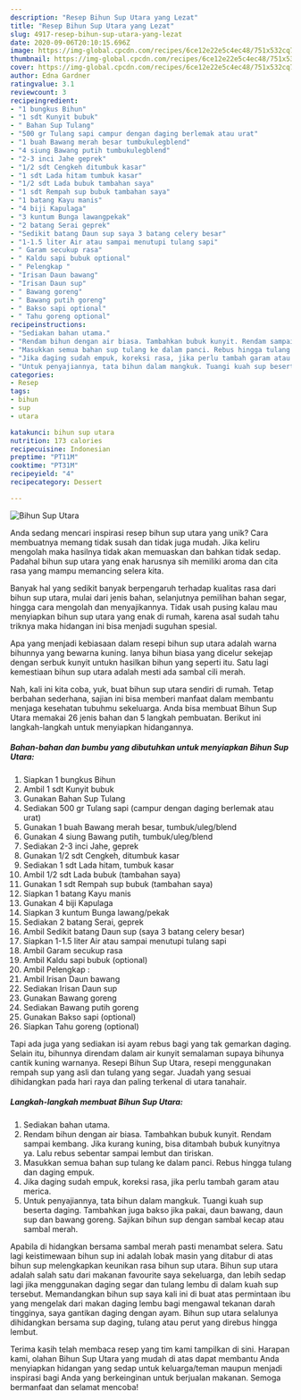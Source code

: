 ```yaml
---
description: "Resep Bihun Sup Utara yang Lezat"
title: "Resep Bihun Sup Utara yang Lezat"
slug: 4917-resep-bihun-sup-utara-yang-lezat
date: 2020-09-06T20:10:15.696Z
image: https://img-global.cpcdn.com/recipes/6ce12e22e5c4ec48/751x532cq70/bihun-sup-utara-foto-resep-utama.jpg
thumbnail: https://img-global.cpcdn.com/recipes/6ce12e22e5c4ec48/751x532cq70/bihun-sup-utara-foto-resep-utama.jpg
cover: https://img-global.cpcdn.com/recipes/6ce12e22e5c4ec48/751x532cq70/bihun-sup-utara-foto-resep-utama.jpg
author: Edna Gardner
ratingvalue: 3.1
reviewcount: 3
recipeingredient:
- "1 bungkus Bihun"
- "1 sdt Kunyit bubuk"
- " Bahan Sup Tulang"
- "500 gr Tulang sapi campur dengan daging berlemak atau urat"
- "1 buah Bawang merah besar tumbukulegblend"
- "4 siung Bawang putih tumbukulegblend"
- "2-3 inci Jahe geprek"
- "1/2 sdt Cengkeh ditumbuk kasar"
- "1 sdt Lada hitam tumbuk kasar"
- "1/2 sdt Lada bubuk tambahan saya"
- "1 sdt Rempah sup bubuk tambahan saya"
- "1 batang Kayu manis"
- "4 biji Kapulaga"
- "3 kuntum Bunga lawangpekak"
- "2 batang Serai geprek"
- "Sedikit batang Daun sup saya 3 batang celery besar"
- "1-1.5 liter Air atau sampai menutupi tulang sapi"
- " Garam secukup rasa"
- " Kaldu sapi bubuk optional"
- " Pelengkap "
- "Irisan Daun bawang"
- "Irisan Daun sup"
- " Bawang goreng"
- " Bawang putih goreng"
- " Bakso sapi optional"
- " Tahu goreng optional"
recipeinstructions:
- "Sediakan bahan utama."
- "Rendam bihun dengan air biasa. Tambahkan bubuk kunyit. Rendam sampai kembang. Jika kurang kuning, bisa ditambah bubuk kunyitnya ya. Lalu rebus sebentar sampai lembut dan tiriskan."
- "Masukkan semua bahan sup tulang ke dalam panci. Rebus hingga tulang dan daging empuk."
- "Jika daging sudah empuk, koreksi rasa, jika perlu tambah garam atau merica."
- "Untuk penyajiannya, tata bihun dalam mangkuk. Tuangi kuah sup beserta daging. Tambahkan juga bakso jika pakai, daun bawang, daun sup dan bawang goreng. Sajikan bihun sup dengan sambal kecap atau sambal merah."
categories:
- Resep
tags:
- bihun
- sup
- utara

katakunci: bihun sup utara 
nutrition: 173 calories
recipecuisine: Indonesian
preptime: "PT11M"
cooktime: "PT31M"
recipeyield: "4"
recipecategory: Dessert

---
```



![Bihun Sup Utara](https://img-global.cpcdn.com/recipes/6ce12e22e5c4ec48/751x532cq70/bihun-sup-utara-foto-resep-utama.jpg)

Anda sedang mencari inspirasi resep bihun sup utara yang unik? Cara membuatnya memang tidak susah dan tidak juga mudah. Jika keliru mengolah maka hasilnya tidak akan memuaskan dan bahkan tidak sedap. Padahal bihun sup utara yang enak harusnya sih memiliki aroma dan cita rasa yang mampu memancing selera kita.

Banyak hal yang sedikit banyak berpengaruh terhadap kualitas rasa dari bihun sup utara, mulai dari jenis bahan, selanjutnya pemilihan bahan segar, hingga cara mengolah dan menyajikannya. Tidak usah pusing kalau mau menyiapkan bihun sup utara yang enak di rumah, karena asal sudah tahu triknya maka hidangan ini bisa menjadi suguhan spesial.

Apa yang menjadi kebiasaan dalam resepi bihun sup utara adalah warna bihunnya yang bewarna kuning. Ianya bihun biasa yang dicelur sekejap dengan serbuk kunyit untukn hasilkan bihun yang seperti itu. Satu lagi kemestiaan bihun sup utara adalah mesti ada sambal cili merah.


Nah, kali ini kita coba, yuk, buat bihun sup utara sendiri di rumah. Tetap berbahan sederhana, sajian ini bisa memberi manfaat dalam membantu menjaga kesehatan tubuhmu sekeluarga. Anda bisa membuat Bihun Sup Utara memakai 26 jenis bahan dan 5 langkah pembuatan. Berikut ini langkah-langkah untuk menyiapkan hidangannya.

<!--inarticleads1-->

##### Bahan-bahan dan bumbu yang dibutuhkan untuk menyiapkan Bihun Sup Utara:

1. Siapkan 1 bungkus Bihun
1. Ambil 1 sdt Kunyit bubuk
1. Gunakan  Bahan Sup Tulang
1. Sediakan 500 gr Tulang sapi (campur dengan daging berlemak atau urat)
1. Gunakan 1 buah Bawang merah besar, tumbuk/uleg/blend
1. Gunakan 4 siung Bawang putih, tumbuk/uleg/blend
1. Sediakan 2-3 inci Jahe, geprek
1. Gunakan 1/2 sdt Cengkeh, ditumbuk kasar
1. Sediakan 1 sdt Lada hitam, tumbuk kasar
1. Ambil 1/2 sdt Lada bubuk (tambahan saya)
1. Gunakan 1 sdt Rempah sup bubuk (tambahan saya)
1. Siapkan 1 batang Kayu manis
1. Gunakan 4 biji Kapulaga
1. Siapkan 3 kuntum Bunga lawang/pekak
1. Sediakan 2 batang Serai, geprek
1. Ambil Sedikit batang Daun sup (saya 3 batang celery besar)
1. Siapkan 1-1.5 liter Air atau sampai menutupi tulang sapi
1. Ambil  Garam secukup rasa
1. Ambil  Kaldu sapi bubuk (optional)
1. Ambil  Pelengkap :
1. Ambil Irisan Daun bawang
1. Sediakan Irisan Daun sup
1. Gunakan  Bawang goreng
1. Sediakan  Bawang putih goreng
1. Gunakan  Bakso sapi (optional)
1. Siapkan  Tahu goreng (optional)


Tapi ada juga yang sediakan isi ayam rebus bagi yang tak gemarkan daging. Selain itu, bihunnya direndam dalam air kunyit semalaman supaya bihunya cantik kuning warnanya. Resepi Bihun Sup Utara, resepi menggunakan rempah sup yang asli dan tulang yang segar. Juadah yang sesuai dihidangkan pada hari raya dan paling terkenal di utara tanahair. 

<!--inarticleads2-->

##### Langkah-langkah membuat Bihun Sup Utara:

1. Sediakan bahan utama.
1. Rendam bihun dengan air biasa. Tambahkan bubuk kunyit. Rendam sampai kembang. Jika kurang kuning, bisa ditambah bubuk kunyitnya ya. Lalu rebus sebentar sampai lembut dan tiriskan.
1. Masukkan semua bahan sup tulang ke dalam panci. Rebus hingga tulang dan daging empuk.
1. Jika daging sudah empuk, koreksi rasa, jika perlu tambah garam atau merica.
1. Untuk penyajiannya, tata bihun dalam mangkuk. Tuangi kuah sup beserta daging. Tambahkan juga bakso jika pakai, daun bawang, daun sup dan bawang goreng. Sajikan bihun sup dengan sambal kecap atau sambal merah.


Apabila di hidangkan bersama sambal merah pasti menambat selera. Satu lagi keistimewaan bihun sup ini adalah lobak masin yang ditabur di atas bihun sup melengkapkan keunikan rasa bihun sup utara. Bihun sup utara adalah salah satu dari makanan favourite saya sekeluarga, dan lebih sedap lagi jika menggunakan daging segar dan tulang lembu di dalam kuah sup tersebut. Memandangkan bihun sup saya kali ini di buat atas permintaan ibu yang mengelak dari makan daging lembu bagi mengawal tekanan darah tingginya, saya gantikan daging dengan ayam. Bihun sup utara selalunya dihidangkan bersama sup daging, tulang atau perut yang direbus hingga lembut. 

Terima kasih telah membaca resep yang tim kami tampilkan di sini. Harapan kami, olahan Bihun Sup Utara yang mudah di atas dapat membantu Anda menyiapkan hidangan yang sedap untuk keluarga/teman maupun menjadi inspirasi bagi Anda yang berkeinginan untuk berjualan makanan. Semoga bermanfaat dan selamat mencoba!
